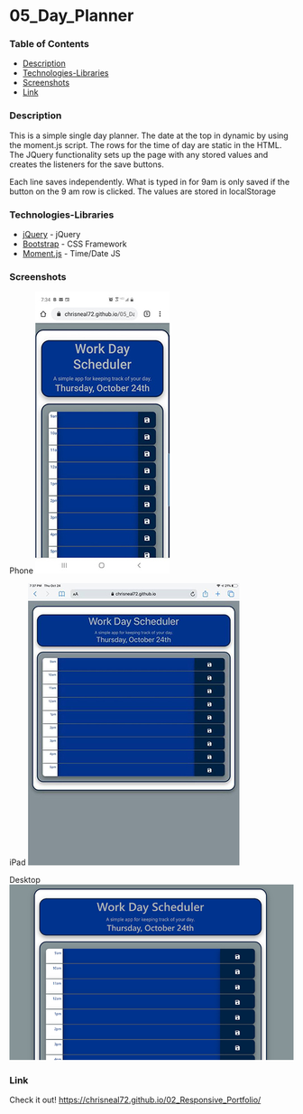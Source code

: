 # 05_Day_Planner

### Table of Contents
- [Description](#Description)
- [Technologies-Libraries](#Technologies-Libraries)
- [Screenshots](#Screenshots)
- [Link](#Link)

### Description
This is a simple single day planner.  The date at the top in dynamic by using the moment.js script. The rows for the time of day are static in the HTML. The JQuery functionality sets up the page with any stored values and creates the listeners for the save buttons.

Each line saves independently. What is typed in for 9am is only saved if the button on the 9 am row is clicked. The values are stored in localStorage

### Technologies-Libraries
- [jQuery](https://code.jquery.com/) - jQuery
- [Bootstrap](https://getbootstrap.com/) - CSS Framework
- [Moment.js](https://momentjs.com/) - Time/Date JS

### Screenshots
Phone
![Image](assets/images/phone.jpg)

iPad
![Image](assets/images/ipad.jpg)

Desktop
![Image](assets/images/desktop.jpg)

### Link
Check it out! 
https://chrisneal72.github.io/02_Responsive_Portfolio/
